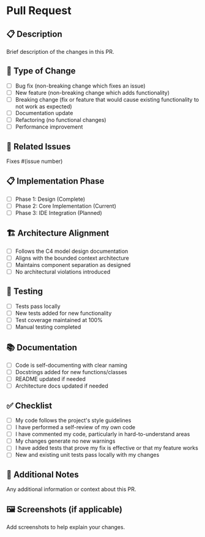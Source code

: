 # Pull Request

## 📋 Description
Brief description of the changes in this PR.

## 🎯 Type of Change
- [ ] Bug fix (non-breaking change which fixes an issue)
- [ ] New feature (non-breaking change which adds functionality)
- [ ] Breaking change (fix or feature that would cause existing functionality to not work as expected)
- [ ] Documentation update
- [ ] Refactoring (no functional changes)
- [ ] Performance improvement

## 🔗 Related Issues
Fixes #(issue number)

## 📋 Implementation Phase
- [ ] Phase 1: Design (Complete)
- [ ] Phase 2: Core Implementation (Current)
- [ ] Phase 3: IDE Integration (Planned)

## 🏗️ Architecture Alignment
- [ ] Follows the C4 model design documentation
- [ ] Aligns with the bounded context architecture
- [ ] Maintains component separation as designed
- [ ] No architectural violations introduced

## 🧪 Testing
- [ ] Tests pass locally
- [ ] New tests added for new functionality
- [ ] Test coverage maintained at 100%
- [ ] Manual testing completed

## 📚 Documentation
- [ ] Code is self-documenting with clear naming
- [ ] Docstrings added for new functions/classes
- [ ] README updated if needed
- [ ] Architecture docs updated if needed

## ✅ Checklist
- [ ] My code follows the project's style guidelines
- [ ] I have performed a self-review of my own code
- [ ] I have commented my code, particularly in hard-to-understand areas
- [ ] My changes generate no new warnings
- [ ] I have added tests that prove my fix is effective or that my feature works
- [ ] New and existing unit tests pass locally with my changes

## 📝 Additional Notes
Any additional information or context about this PR.

## 🖼️ Screenshots (if applicable)
Add screenshots to help explain your changes. 